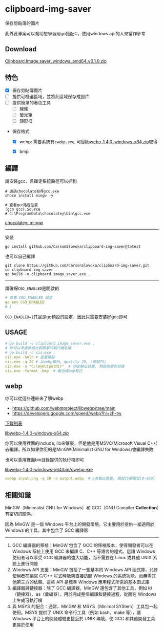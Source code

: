 # clipboard-img-saver

保存剪貼簿的圖片

此外此專案可以幫助想學習用go搭配C，使用windows api的人來當作參考

## Download

[Clipboard.Image.saver_windows_amd64_v0.1.0.zip](https://github.com/CarsonSlovoka/clipboard-img-saver/releases/download/v0.1.0/Clipboard.Image.saver_windows_amd64_v0.0.0.zip)

## 特色

- [X] 保存剪貼簿圖片
- [ ] 提供可框選區域，並將此區域保存成圖片
- [ ] 提供簡單的著色工具
  - [ ] 線條
  - [ ] 螢光筆
  - [ ] 矩形框
- 保存格式
  - [x] webp: 需要系統有`cwebp.exe`, 可從[libwebp-1.4.0-windows-x64.zip]取得
  - [x] bmp


## 編譯

請安裝gcc，且確定系統路徑可以抓到

```
# 透過chocolate取得gcc.exe
choco install mingw -y

# 查看gcc路徑位置
(gcm gcc).Source
# C:\ProgramData\chocolatey\bin\gcc.exe
```

[chocolatey: mingw](https://community.chocolatey.org/packages/mingw)

---

安裝

```
go install github.com/CarsonSlovoka/clipboard-img-saver@latest
```


也可以自己編譯

```
git clone https://github.com/CarsonSlovoka/clipboard-img-saver.git
cd clipboard-img-saver
go build -o clipboard_image_saver.exe .
```

---

請確保`CGO_ENABLED`是開啟的

```yaml
# 查看 CGO_ENABLED 設定
go env CGO_ENABLED
# 1
```

`CGO_ENABLED=1`其實是go預設的設定，因此只需要安裝好gcc即可

## USAGE

```yaml
# go build -o clipboard_image_saver.exe .
# 你可以考慮換個比較簡單的執行檔名稱
# go build -o cis.exe .
cis.exe -help # 查看幫助
cis.exe -q 20 # 以webp輸出, quality 20, (預設75)
cis.exe -o "C:\myOutputDir"  # 指定輸出目錄, 預設為當前目錄
cis.exe -format .bmp  # 輸出成bmp格式
```


## webp

你可以從這些連結來了解webp

- https://github.com/webmproject/libwebp/tree/main
- https://developers.google.com/speed/webp?hl=zh-tw

[下載列表](https://storage.googleapis.com/downloads.webmproject.org/releases/webp/index.html)

[libwebp-1.4.0-windows-x64.zip]

你可以使用裡面的include, lib來鑲嵌，但是他是用MSVC(Microsoft Visual C++)去編譯，所以如果你用的是MinGW(Minimalist GNU for Windows)會編譯失敗

也可以善用裡面bin目錄提供的執行檔即可

[libwebp-1.4.0-windows-x64/bin/cwebp.exe](https://github.com/webmproject/libwebp/blob/f999d94/doc/tools.md#encoding-tool)

```yaml
cwebp input.png -q 80 -o output.webp  # q為輸出質量, 預設75範圍從[0~100]
```

## 相關知識

MinGW（Minimalist GNU for Windows）和 GCC（GNU Compiler **Collection**）有密切的關係，

因為 MinGW 是一個 Windows 平台上的開發環境，它主要用於提供一組適用於 Windows 的工具，其中包含了 GCC 編譯器

---

1. GCC 編譯器的移植：MinGW 包含了 GCC 的移植版本，使得開發者可以在 Windows 系統上使用 GCC 來編譯 C、C++ 等語言的程式。這讓 Windows 使用者可以享受 GCC 編譯器的強大功能，而不需要在 Linux 或其他 UNIX 系統上進行開發
2. Windows API 支援：MinGW 包括了一些基本的 Windows API 函式庫，允許使用者在編寫 C/C++ 程式時能夠直接訪問 Windows 的系統功能，而無需其他第三方的依賴。這些 API 是標準 Windows 應用程式所需的基本函式庫
3. 編譯器與鏈接器：除了 GCC 編譯器，MinGW 還包含了其他工具，例如 ld（鏈接器）、as（彙編器），用於完成整個編譯和鏈接過程，從而在 Windows 上生成可執行檔
4. 與 MSYS 的配合：通常，MinGW 和 MSYS（Minimal SYStem）工具包一起使用。MSYS 提供了 UNIX 命令行工具（例如 bash、make 等），讓 Windows 平台上的開發體驗更接近於 UNIX 環境，使 GCC 和其他開發工具更易於使用


[libwebp-1.4.0-windows-x64.zip]: https://storage.googleapis.com/downloads.webmproject.org/releases/webp/libwebp-1.4.0-windows-x64.zip

